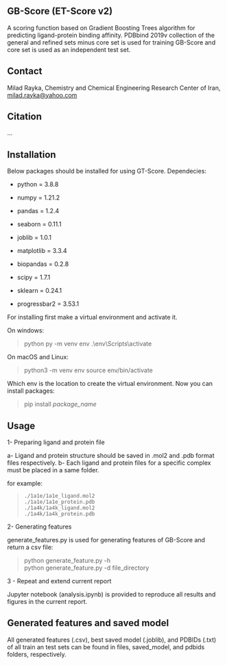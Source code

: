 GB-Score (ET-Score v2)
--
A scoring function based on Gradient Boosting Trees algorithm for predicting ligand-protein binding affinity. PDBbind 2019v collection of the general and refined sets minus core set is used for training GB-Score and core set is used as an independent test set.

Contact
---
Milad Rayka, Chemistry and Chemical Engineering Research Center of Iran, milad.rayka@yahoo.com

Citation
--
...

Installation
--
Below packages should be installed for using GT-Score. Dependecies:

- python = 3.8.8

- numpy = 1.21.2

- pandas = 1.2.4

- seaborn = 0.11.1

- joblib = 1.0.1

- matplotlib = 3.3.4

- biopandas = 0.2.8

- scipy = 1.7.1

- sklearn = 0.24.1

- progressbar2 = 3.53.1

For installing first make a virtual environment and activate it.

On windows:

>    python py -m venv env
>    .\env\Scripts\activate

On macOS and Linux:

>    python3 -m venv env
>    source env/bin/activate

Which env is the location to create the virtual environment. Now you can install packages:

>    pip install *package_name*

Usage
--
1- Preparing ligand and protein file

a- Ligand and protein structure should be saved in .mol2 and .pdb format files respectively.
b- Each ligand and protein files for a specific complex must be placed in a same folder.

for example:

>     ./1a1e/1a1e_ligand.mol2
>     ./1a1e/1a1e_protein.pdb
>     ./1a4k/1a4k_ligand.mol2
>     ./1a4k/1a4k_protein.pdb

2- Generating features

generate_features.py is used for generating features of GB-Score and return a csv file:

>    python generate_feature.py -h  
>    python generate_feature.py -d file_directory  

3 - Repeat and extend current report

Jupyter notebook (analysis.ipynb) is provided to reproduce all results and figures in the current report.  

Generated features and saved model
--

All generated features (.csv), best saved model (.joblib), and PDBIDs (.txt) of all train an test sets can be found in files, saved_model, and pdbids folders, respectively.

